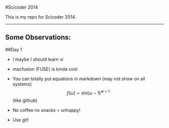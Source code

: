 #Scicoder 2014

This is my repo for Scicoder 2014. 

-----------

Some Observations:
------------------

##Day 1
* I maybe I should learn vi
* macfusion (FUSE) is kinda cool
* You can totally put equations in markdown (may not show on all systems)
$$f(\omega) = sin(\omega - 1)^{w + 1}$$ 
(like github)
* No coffee no snacks = unhappy!


* Use git! 